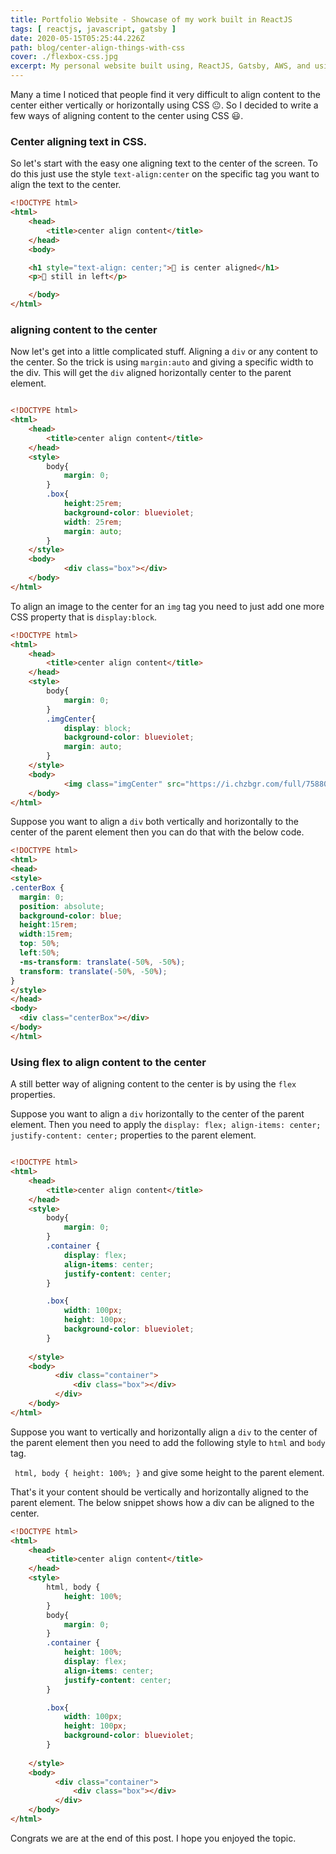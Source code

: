 ```yaml
---
title: Portfolio Website - Showcase of my work built in ReactJS
tags: [ reactjs, javascript, gatsby ]
date: 2020-05-15T05:25:44.226Z
path: blog/center-align-things-with-css
cover: ./flexbox-css.jpg
excerpt: My personal website built using, ReactJS, Gatsby, AWS, and using a Travis Pipeline for CI.  
---
```


Many a time I noticed that people find it very difficult to align content to the center either vertically or horizontally using CSS 😐.
So I decided to write a few ways of aligning content to the center using CSS 😃.

### Center aligning text in CSS.

So let's start with the easy one aligning text to the center of the screen. To do this just use the style `text-align:center` on the specific tag you want to align the text to the center.

```html
<!DOCTYPE html>
<html>
    <head>
        <title>center align content</title>
    </head>
    <body>

    <h1 style="text-align: center;">🍔 is center aligned</h1>
    <p>🍒 still in left</p>

    </body>
</html>
```

### aligning content to the center

Now let's get into a little complicated stuff. Aligning a `div` or any content to the center. So the trick is using `margin:auto` and giving a specific width to the div. This will get the `div` aligned horizontally center to the parent element.

```html

<!DOCTYPE html>
<html>
    <head>
        <title>center align content</title>
    </head>
    <style>
        body{
            margin: 0;
        }
        .box{
            height:25rem;
            background-color: blueviolet;
            width: 25rem;
            margin: auto;
        }
    </style>
    <body>
            <div class="box"></div>
    </body>
</html>
```

To align an image to the center for an `img` tag you need to just add one more CSS property that is `display:block`.

```html
<!DOCTYPE html>
<html>
    <head>
        <title>center align content</title>
    </head>
    <style>
        body{
            margin: 0;
        }
        .imgCenter{
            display: block;
            background-color: blueviolet;
            margin: auto;
        }
    </style>
    <body>
            <img class="imgCenter" src="https://i.chzbgr.com/full/7588073728/h78549C5D/not-sure-if-i-hate-css-or-i-hate-designers"/>
    </body>
</html>
```

Suppose you want to align a `div` both vertically and horizontally to the center of the parent element then you can do that with the below code.

```html
<!DOCTYPE html>
<html>
<head>
<style>
.centerBox {
  margin: 0;
  position: absolute;
  background-color: blue;
  height:15rem;
  width:15rem;
  top: 50%;
  left:50%;
  -ms-transform: translate(-50%, -50%);
  transform: translate(-50%, -50%);
}
</style>
</head>
<body>
  <div class="centerBox"></div>
</body>
</html>

```

### Using flex to align content to the center

A still better way of aligning content to the center is by using the `flex` properties.

Suppose you want to align a `div` horizontally to the center of the parent element. Then you need to apply the `display: flex; align-items: center; justify-content: center;` properties to the parent element.

```html

<!DOCTYPE html>
<html>
    <head>
        <title>center align content</title>
    </head>
    <style>
        body{
            margin: 0;
        }
        .container {
            display: flex;
            align-items: center;
            justify-content: center;
        }

        .box{
            width: 100px;
            height: 100px;
            background-color: blueviolet;
        }
      
    </style>
    <body>
          <div class="container">
              <div class="box"></div>
          </div>  
    </body>
</html>


```

Suppose you want to vertically and horizontally align a `div` to the center of the parent element then you need to add the following style to `html` and `body` tag.

` html, body { height: 100%; }` and give some height to the parent element.

That's it your content should be vertically and horizontally aligned to the parent element. The below snippet shows how a div can be aligned to the center. 

```html
<!DOCTYPE html>
<html>
    <head>
        <title>center align content</title>
    </head>
    <style>
        html, body {
            height: 100%;
        }
        body{
            margin: 0;
        }
        .container {
            height: 100%;
            display: flex;
            align-items: center;
            justify-content: center;
        }

        .box{
            width: 100px;
            height: 100px;
            background-color: blueviolet;
        }
      
    </style>
    <body>
          <div class="container">
              <div class="box"></div>
          </div>  
    </body>
</html>

```

Congrats we are at the end of this post. I hope you enjoyed the topic.

 
